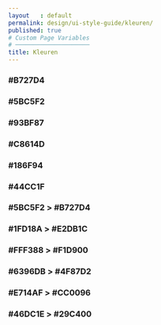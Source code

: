 ```yaml
---
layout   : default
permalink: design/ui-style-guide/kleuren/
published: true
# Custom Page Variables
# ─────────────────────
title: Kleuren
---
```


<h3 class="kleur kleur_1">#B727D4</h3>
<h3 class="kleur kleur_2">#5BC5F2</h3>
<h3 class="kleur kleur_3">#93BF87</h3>
<h3 class="kleur kleur_4">#C8614D</h3>
<h3 class="kleur kleur_5">#186F94</h3>
<h3 class="kleur kleur_6">#44CC1F</h3>
<h3 class="kleur gradient_1">#5BC5F2 > #B727D4</h3>
<h3 class="kleur gradient_2">#1FD18A > #E2DB1C</h3>
<h3 class="kleur gradient_3">#FFF388 > #F1D900</h3>
<h3 class="kleur gradient_4">#6396DB > #4F87D2</h3>
<h3 class="kleur gradient_5">#E714AF > #CC0096</h3>
<h3 class="kleur gradient_6">#46DC1E > #29C400</h3>
<br>